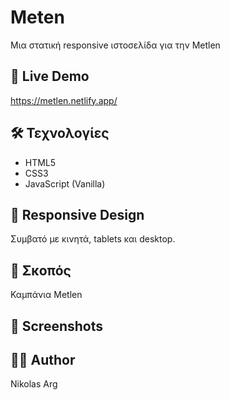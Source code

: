 # Meten

Μια στατική responsive ιστοσελίδα για την Metlen

## 🔗 Live Demo

https://metlen.netlify.app/

## 🛠 Τεχνολογίες

- HTML5
- CSS3
- JavaScript (Vanilla)

## 📱 Responsive Design

Συμβατό με κινητά, tablets και desktop.

## 🎯 Σκοπός

Καμπάνια Metlen

## 📸 Screenshots

## 👨‍💻 Author

Nikolas Arg